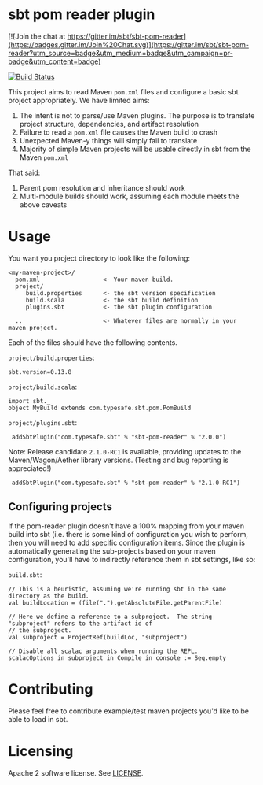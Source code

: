 # sbt pom reader plugin

[![Join the chat at https://gitter.im/sbt/sbt-pom-reader](https://badges.gitter.im/Join%20Chat.svg)](https://gitter.im/sbt/sbt-pom-reader?utm_source=badge&utm_medium=badge&utm_campaign=pr-badge&utm_content=badge)

[![Build Status](https://travis-ci.org/sbt/sbt-pom-reader.svg?branch=master)](https://travis-ci.org/sbt/sbt-pom-reader)

This project aims to read Maven `pom.xml` files and configure a basic sbt project appropriately.  We have limited aims:

1. The intent is not to parse/use Maven plugins. The purpose is to translate project structure, dependencies, and artifact resolution
2. Failure to read a `pom.xml` file causes the Maven build to crash
3. Unexpected Maven-y things will simply fail to translate
4. Majority of simple Maven projects will be usable directly in sbt from the Maven `pom.xml`

That said:

1. Parent pom resolution and inheritance should work
2. Multi-module builds should work, assuming each module meets the above caveats


# Usage

You want you project directory to look like the following:

```
<my-maven-project>/
  pom.xml                  <- Your maven build.
  project/
     build.properties      <- the sbt version specification
     build.scala           <- the sbt build definition
     plugins.sbt           <- the sbt plugin configuration

  ..                       <- Whatever files are normally in your maven project.

```

Each of the files should have the following contents.

`project/build.properties`:

    sbt.version=0.13.8

`project/build.scala`:

    import sbt._
    object MyBuild extends com.typesafe.sbt.pom.PomBuild

`project/plugins.sbt`:

     addSbtPlugin("com.typesafe.sbt" % "sbt-pom-reader" % "2.0.0")
     

Note: Release candidate `2.1.0-RC1` is available, providing updates to the Maven/Wagon/Aether library versions. (Testing and bug reporting is appreciated!)

     addSbtPlugin("com.typesafe.sbt" % "sbt-pom-reader" % "2.1.0-RC1")

## Configuring projects

If the pom-reader plugin doesn't have a 100% mapping from your maven build into sbt (i.e. there is some kind 
of configuration you wish to perform, then you will need to add specific configuration items.  Since the
plugin is automatically generating the sub-projects based on your maven configuration, you'll have to
indirectly reference them in sbt settings, like so:

`build.sbt`:
```
// This is a heuristic, assuming we're running sbt in the same directory as the build.
val buildLocation = (file(".").getAbsoluteFile.getParentFile)

// Here we define a reference to a subproject.  The string "subproject" refers to the artifact id of
// the subproject.
val subproject = ProjectRef(buildLoc, "subproject")

// Disable all scalac arguments when running the REPL.
scalacOptions in subproject in Compile in console := Seq.empty
```

# Contributing

Please feel free to contribute example/test maven projects you'd like to be able to load in sbt.  


# Licensing

Apache 2 software license.  See [LICENSE](LICENSE).


